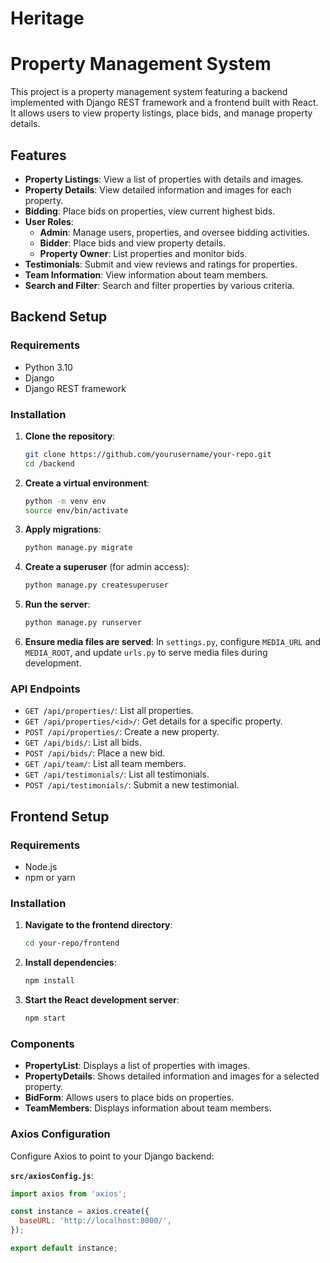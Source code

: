 # Heritage
# Property Management System

This project is a property management system featuring a backend implemented with Django REST framework and a frontend built with React. It allows users to view property listings, place bids, and manage property details.

## Features

- **Property Listings**: View a list of properties with details and images.
- **Property Details**: View detailed information and images for each property.
- **Bidding**: Place bids on properties, view current highest bids.
- **User Roles**: 
  - **Admin**: Manage users, properties, and oversee bidding activities.
  - **Bidder**: Place bids and view property details.
  - **Property Owner**: List properties and monitor bids.
- **Testimonials**: Submit and view reviews and ratings for properties.
- **Team Information**: View information about team members.
- **Search and Filter**: Search and filter properties by various criteria.

## Backend Setup

### Requirements

- Python 3.10
- Django
- Django REST framework

### Installation

1. **Clone the repository**:
    ```bash
    git clone https://github.com/yourusername/your-repo.git
    cd /backend
    ```

2. **Create a virtual environment**:
    ```bash
    python -m venv env
    source env/bin/activate
    ```

3. **Apply migrations**:
    ```bash
    python manage.py migrate
    ```

5. **Create a superuser** (for admin access):
    ```bash
    python manage.py createsuperuser
    ```

6. **Run the server**:
    ```bash
    python manage.py runserver
    ```

7. **Ensure media files are served**: In `settings.py`, configure `MEDIA_URL` and `MEDIA_ROOT`, and update `urls.py` to serve media files during development.

### API Endpoints

- `GET /api/properties/`: List all properties.
- `GET /api/properties/<id>/`: Get details for a specific property.
- `POST /api/properties/`: Create a new property.
- `GET /api/bids/`: List all bids.
- `POST /api/bids/`: Place a new bid.
- `GET /api/team/`: List all team members.
- `GET /api/testimonials/`: List all testimonials.
- `POST /api/testimonials/`: Submit a new testimonial.

## Frontend Setup

### Requirements

- Node.js
- npm or yarn

### Installation

1. **Navigate to the frontend directory**:
    ```bash
    cd your-repo/frontend
    ```

2. **Install dependencies**:
    ```bash
    npm install
    ```

3. **Start the React development server**:
    ```bash
    npm start
    ```

### Components

- **PropertyList**: Displays a list of properties with images.
- **PropertyDetails**: Shows detailed information and images for a selected property.
- **BidForm**: Allows users to place bids on properties.
- **TeamMembers**: Displays information about team members.

### Axios Configuration

Configure Axios to point to your Django backend:

**`src/axiosConfig.js`**:
```javascript
import axios from 'axios';

const instance = axios.create({
  baseURL: 'http://localhost:8000/',
});

export default instance;
